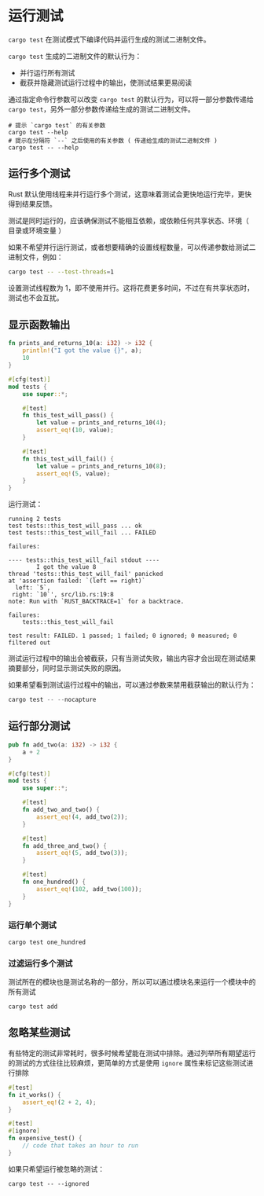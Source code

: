 # 运行测试

`cargo test` 在测试模式下编译代码并运行生成的测试二进制文件。

`cargo test` 生成的二进制文件的默认行为：

- 并行运行所有测试
- 截获并隐藏测试运行过程中的输出，使测试结果更易阅读

通过指定命令行参数可以改变 `cargo test` 的默认行为，可以将一部分参数传递给 `cargo test`，另外一部分参数传递给生成的测试二进制文件。

```shell
# 提示 `cargo test` 的有关参数
cargo test --help
# 提示在分隔符 `--` 之后使用的有关参数 ( 传递给生成的测试二进制文件 )
cargo test -- --help
```

## 运行多个测试

Rust 默认使用线程来并行运行多个测试，这意味着测试会更快地运行完毕，更快得到结果反馈。

测试是同时运行的，应该确保测试不能相互依赖，或依赖任何共享状态、环境（ 目录或环境变量 ）

如果不希望并行运行测试，或者想要精确的设置线程数量，可以传递参数给测试二进制文件，例如：

```bash
cargo test -- --test-threads=1
```

设置测试线程数为 1，即不使用并行。这将花费更多时间，不过在有共享状态时，测试也不会互扰。

## 显示函数输出

```rust
fn prints_and_returns_10(a: i32) -> i32 {
    println!("I got the value {}", a);
    10
}

#[cfg(test)]
mod tests {
    use super::*;

    #[test]
    fn this_test_will_pass() {
        let value = prints_and_returns_10(4);
        assert_eq!(10, value);
    }

    #[test]
    fn this_test_will_fail() {
        let value = prints_and_returns_10(8);
        assert_eq!(5, value);
    }
}
```

运行测试：

```shell
running 2 tests
test tests::this_test_will_pass ... ok
test tests::this_test_will_fail ... FAILED

failures:

---- tests::this_test_will_fail stdout ----
        I got the value 8
thread 'tests::this_test_will_fail' panicked
at 'assertion failed: `(left == right)`
  left: `5`,
 right: `10`', src/lib.rs:19:8
note: Run with `RUST_BACKTRACE=1` for a backtrace.

failures:
    tests::this_test_will_fail

test result: FAILED. 1 passed; 1 failed; 0 ignored; 0 measured; 0 filtered out
```

测试运行过程中的输出会被截获，只有当测试失败，输出内容才会出现在测试结果摘要部分，同时显示测试失败的原因。

如果希望看到测试运行过程中的输出，可以通过参数来禁用截获输出的默认行为：

```rust
cargo test -- --nocapture
```

## 运行部分测试

```rust
pub fn add_two(a: i32) -> i32 {
    a + 2
}

#[cfg(test)]
mod tests {
    use super::*;

    #[test]
    fn add_two_and_two() {
        assert_eq!(4, add_two(2));
    }

    #[test]
    fn add_three_and_two() {
        assert_eq!(5, add_two(3));
    }

    #[test]
    fn one_hundred() {
        assert_eq!(102, add_two(100));
    }
}
```

### 运行单个测试

```shell
cargo test one_hundred
```

### 过滤运行多个测试

测试所在的模块也是测试名称的一部分，所以可以通过模块名来运行一个模块中的所有测试

```shell
cargo test add
```

## 忽略某些测试

有些特定的测试非常耗时，很多时候希望能在测试中排除。通过列举所有期望运行的测试的方式往往比较麻烦，更简单的方式是使用 `ignore` 属性来标记这些测试进行排除

```rust
#[test]
fn it_works() {
    assert_eq!(2 + 2, 4);
}

#[test]
#[ignore]
fn expensive_test() {
    // code that takes an hour to run
}
```

如果只希望运行被忽略的测试：

```shell
cargo test -- --ignored
```
